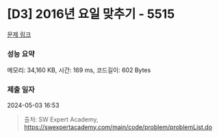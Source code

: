 # [D3] 2016년 요일 맞추기 - 5515 

[문제 링크](https://swexpertacademy.com/main/code/problem/problemDetail.do?contestProbId=AWWOwecaFrIDFAV4) 

### 성능 요약

메모리: 34,160 KB, 시간: 169 ms, 코드길이: 602 Bytes

### 제출 일자

2024-05-03 16:53



> 출처: SW Expert Academy, https://swexpertacademy.com/main/code/problem/problemList.do